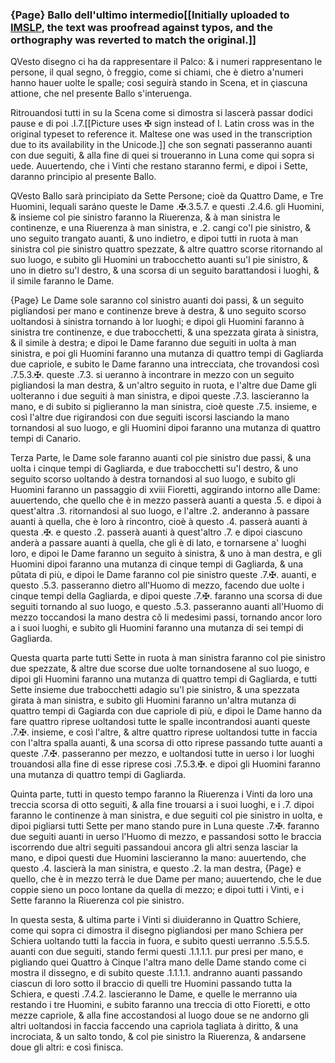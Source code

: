 ### {Page} Ballo dell'ultimo intermedio[[Initially uploaded to [IMSLP](https://imslp.org/wiki/Intermedii_et_concerti_(Vincenti,_Giacomo)), the text was proofread against typos, and the orthography was reverted to match the original.]]

QVesto disegno ci ha da rappresentare il Palco: & i numeri rappresentano le persone,
il qual segno, ò freggio, come si chiami, che è dietro a'numeri hanno hauer uolte 
le spalle; cosi seguirà stando in Scena, et in çiascuna attione, che nel presente Ballo s'interuenga.

Ritrouandosi tutti in su la Scena come si dimostra si lascerà passar dodici pause e di 
poi .I.7.[[Picture uses ✠ sign instead of I. Latin cross was in the original typeset to reference it. Maltese one was used in the transcription due to its availability in the Unicode.]] che son segnati passeranno auanti con due seguiti, & alla fine di quei si troueranno
in Luna come qui sopra si uede. Auuertendo, che i Vinti che restano staranno 
fermi, e dipoi i Sette, daranno principio al presente Ballo.

QVesto Ballo sarà principiato da Sette Persone; cioè da Quattro Dame, e Tre 
Huomini, lequali saráno queste le Dame .✠.3.5.7. e questi .2.4.6. gli Huomini, &
insieme col pie sinistro faranno la Riuerenza, & à man sinistra le continenze, e una Riuerenza
à man sinistra, e .2. cangi co'l pie sinistro, & uno seguito trangato auanti, &
uno indietro, e dipoi tutti in ruota à man sinistra col pie sinistro quattro spezzate, &
altre quattro scorse ritornando al suo luogo, e subito gli Huomini un trabocchetto
auanti su'l pie sinistro, & uno in dietro su'l destro, & una scorsa di un seguito barattandosi
i luoghi, & il simile faranno le Dame.

{Page} Le Dame sole saranno col sinistro auanti doi passi, & un seguito pigliandosi per mano e
continenze breve à destra, & uno seguito scorso uoltandosi à sinistra tornando à lor 
luoghi; e dipoi gli Huomini faranno à sinistra tre continenze, e due trabocchetti, & 
una spezzata girata à sinistra, & il simile à destra; e dipoi le Dame faranno due seguiti
in uolta à man sinistra, e poi gli Huomini faranno una mutanza di quattro tempi
di Gagliarda due capriole, e subito le Dame faranno una intrecciata, che trovandosi
così .7.5.3.✠. queste .7.3. si ueranno à incontrare in mezzo con un seguito pigliandosi
la man destra, & un'altro seguito in ruota, e l'altre due Dame gli uolteranno i
due seguiti à man sinistra, e dipoi queste .7.3. lascieranno la mano, e di subito si piglieranno
la man sinistra, cioè queste .7.5. insieme, e così l'altre due rigirandosi con
due seguiti iscorsi lasciando la mano tornandosi al suo luogo, e gli Huomini dipoi
faranno una mutanza di quattro tempi di Canario.

Terza Parte, le Dame sole faranno auanti col pie sinistro due passi, & una uolta i cinque
tempi di Gagliarda, e due trabocchetti su'l destro, & uno seguito scorso uoltando
à destra tornandosi al suo luogo, e subito gli Huomini faranno un passaggio di xviii
Fioretti, aggirando intorno alle Dame: auuertendo, che quello che è in mezzo passerà
auanti a questa .5. e dipoi à quest'altra .3. ritornandosi al suo luogo, e l'altre .2.
anderanno à passare auanti à quella, che è loro à rincontro, cioè à questo .4. passerà
auanti à questa .✠. e questo .2. passerà auanti à quest'altro .7. e dipoi ciascuno anderà
a passare auanti à quella, che gli è di lato, e tornarsene a' luoghi loro, e dipoi le Dame
faranno un seguito à sinistra, & uno à man destra, e gli Huomini dipoi faranno
una mutanza di cinque tempi di Gagliarda, & una pũtata di più, e dipoi le Dame faranno
col pie sinistro queste .7.✠. auanti, e questo .5.3. passeranno dietro all'Huomo
di mezzo, facendo due uolte i cinque tempi della Gagliarda, e dipoi queste .7.✠.
faranno una scorsa di due seguiti tornando al suo luogo, e questo .5.3. passeranno auanti
all'Huomo di mezzo toccandosi la mano destra cõ li medesimi passi, tornando
ancor loro a i suoi luoghi, e subito gli Huomini faranno una mutanza di sei tempi
di Gagliarda.

Questa quarta parte tutti Sette in ruota à man sinistra faranno col pie sinistro due spezzate,
& altre due scorse due uolte tornandosene al suo luogo, e dipoi gli Huomini
faranno una mutanza di quattro tempi di Gagliarda, e tutti Sette insieme due trabocchetti
adagio su'l pie sinistro, & una spezzata girata à man sinistra, e subito gli Huomini
faranno un'altra mutanza di quattro tempi di Gagiarda con due capriole di
più, e dipoi le Dame hanno da fare quattro riprese uoltandosi tutte le spalle incontrandosi
auanti queste .7.✠. insieme, e così l'altre, & altre quattro riprese uoltandosi
tutte in faccia con l'altra spalla auanti, & una scorsa di otto riprese passando tutte auanti
a queste .7.✠. passeranno per mezzo, e uoltandosi tutte in uerso i lor luoghi trouandosi
alla fine di esse riprese cosi .7.5.3.✠. e dipoi gli Huomini faranno una mutanza
di quattro tempi di Gagliarda.

Quinta parte, tutti in questo tempo faranno la Riuerenza i Vinti da loro una treccia
scorsa di otto seguiti, & alla fine trouarsi a i suoi luoghi, e i .7. dipoi faranno le continenze
à man sinistra, e due seguiti col pie sinistro in uolta, e dipoi pigliarsi tutti Sette
per mano stando pure in Luna queste .7.✠. faranno due seguiti auanti in uerso
l'Huomo di mezzo, e passandosi sotto le braccia iscorrendo due altri seguiti passandoui
ancora gli altri senza lasciar la mano, e dipoi questi due Huomini lascieranno la
mano: auuertendo, che questo .4. lascierà la man sinistra, e questo .2. la man destra,
{Page} e quello, che è in mezzo terrà le due Dame per mano; auuertendo, che le due coppie
sieno un poco lontane da quella di mezzo; e dipoi tutti i Vinti, e i Sette faranno la Riuerenza
col pie sinistro.

In questa sesta, & ultima parte i Vinti si diuideranno in Quattro Schiere, come qui sopra
ci dimostra il disegno pigliandosi per mano Schiera per Schiera uoltando tutti
la faccia in fuora, e subito questi uerranno .5.5.5.5. auanti con due seguiti, stando
fermi questi .1.1.1.1. pur presi per mano, e pigliando quei Quattro à Cinque l'altra
mano delle Dame stando come ci mostra il dissegno, e di subito queste .1.1.1.1. andranno
auanti passando ciascun di loro sotto il braccio di quelli tre Huomini passando
tutta la Schiera, e questi .7.4.2. lascieranno le Dame, e quelle le merranno uia
restando i tre Huomini, e subito faranno una treccia di otto Fioretti, e otto mezze
capriole, & alla fine accostandosi al luogo doue se ne andorno gli altri uoltandosi in
faccia faccendo una capriola tagliata à diritto, & una incrociata, & un salto tondo,
& col pie sinistro la Riuerenza, & andarsene doue gli altri: e così finisca.
